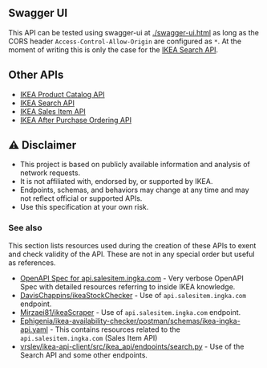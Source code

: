 ## Swagger UI

This API can be tested using swagger-ui at [./swagger-ui.html](swagger-ui.html) as long as the
CORS header `Access-Control-Allow-Origin` are configured as `*`.
At the moment of writing this is only the case for the [IKEA Search API](../search/index.html).

## Other APIs

* [IKEA Product Catalog API](../product-catalog/index.html)
* [IKEA Search API](../search/index.html)
* [IKEA Sales Item API](../sales-item/index.html)
* [IKEA After Purchase Ordering API](../after-purchase-ordering/index.html)

## ⚠️ Disclaimer

* This project is based on publicly available information and analysis of network requests.
* It is not affiliated with, endorsed by, or supported by IKEA.
* Endpoints, schemas, and behaviors may change at any time and may not reflect official or supported APIs.
* Use this specification at your own risk.

### See also

This section lists resources used during the creation of these APIs to exent and check validity of the API.
These are not in any special order but useful as references.

* [OpenAPI Spec for api.salesitem.ingka.com](https://github.com/shrabdut123/cart-multi-agent/blob/a10dc96ac7a1fd98701afebe2cde585e6d9a6a08/service_coordinator_agent/salesitem_api.yaml#L13) - Very verbose OpenAPI Spec with detailed resources referring to inside IKEA knowledge.
* [DavisChappins/ikeaStockChecker](https://github.com/DavisChappins/ikeaStockChecker/blob/45fa92f26ac2b37d03c37eb34e0c618c4a8477e8/ikea_stock_scanner.py#L11) - Use of `api.salesitem.ingka.com` endpoint.
* [Mirzaei81/ikeaScraper](https://github.com/Mirzaei81/ikeaScraper/blob/cdeef5c9fb76660b18a8e569d7213828ffe5f9d2/app.py#L74) - Use of `api.salesitem.ingka.com` endpoint.
* [Ephigenia/ikea-availability-checker/postman/schemas/ikea-ingka-api.yaml](https://github.com/Ephigenia/ikea-availability-checker/blob/c7fe2f9bc8306c01783f8d22329d34ed76a582c9/postman/schemas/ikea-ingka-api.yaml) - This contains resources related to the `api.salesitem.ingka.com` (Sales Item API)
* [vrslev/ikea-api-client/src/ikea_api/endpoints/search.py](https://github.com/vrslev/ikea-api-client/blob/ce70c8d743302a465931bdb6a9f7b0bc5c1d882f/src/ikea_api/endpoints/search.py#L14C1-L14C117) - Use of the Search API and some other endpoints.
